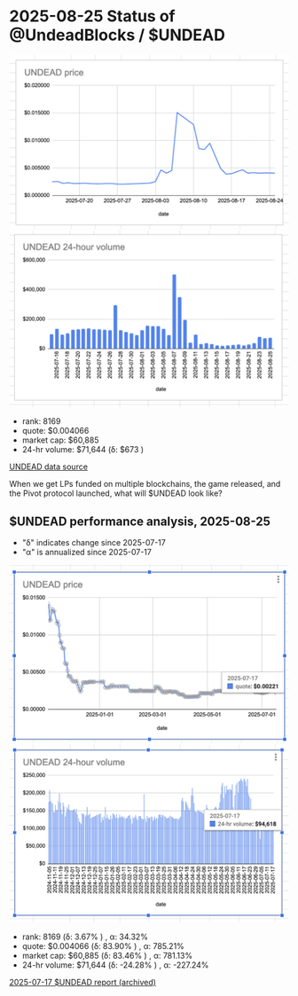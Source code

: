 # 2025-08-25 Status of @UndeadBlocks / $UNDEAD 

![$UNDEAD rank](imgs/01a-rank.png) 
![$UNDEAD quote](imgs/01b-quote.png) 
![$UNDEAD market captalization](imgs/01c-cap.png) 
![$UNDEAD 24-hour volume](imgs/01d-vol.png) 

* rank: 8169 
* quote: $0.004066 
* market cap: $60,885 
* 24-hr volume: $71,644 (δ: $673 ) 


[UNDEAD data source](https://www.coingecko.com/en/coins/undead-blocks) 



When we get LPs funded on multiple blockchains, the game released, and the Pivot protocol launched, what will $UNDEAD look like? 

## $UNDEAD performance analysis, 2025-08-25 

* "δ" indicates change since 2025-07-17 
* "α" is annualized since 2025-07-17 

![$UNDEAD rank](/blog/snapshot/imgs/01a-rank.png) 
![$UNDEAD quote](/blog/snapshot/imgs/01b-quote.png) 
![$UNDEAD market captalization](/blog/snapshot/imgs/01c-cap.png) 
![$UNDEAD 24-hour volume](/blog/snapshot/imgs/01d-vol.png) 

* rank: 8169 (δ: 3.67% ) , α: 34.32% 
* quote: $0.004066 (δ: 83.90% ) , α: 785.21% 
* market cap: $60,885 (δ: 83.46% ) , α: 781.13% 
* 24-hr volume: $71,644 (δ: -24.28% ) , α: -227.24% 

[2025-07-17 $UNDEAD report (archived)](https://github.com/pivoteur/biz/tree/main/blog/snapshot) 

